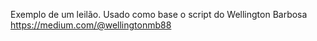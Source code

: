 Exemplo de um leilão.
Usado como base o script do Wellington Barbosa https://medium.com/@wellingtonmb88